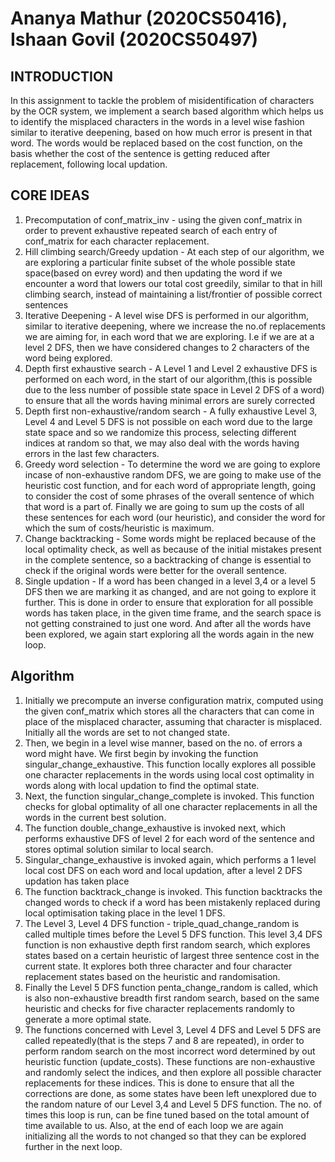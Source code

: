 # Ananya Mathur (2020CS50416), Ishaan Govil (2020CS50497)

## INTRODUCTION
In this assignment to tackle the problem of misidentification of characters by the OCR system, we implement a search based algorithm which helps us to identify the misplaced characters in the words in a level wise fashion similar to iterative deepening, based on how much error is present in that word. The words would be replaced based on the cost function, on the basis whether the cost of the sentence is getting reduced after replacement, following local updation. 

## CORE IDEAS 
1. Precomputation of conf_matrix_inv - using the given conf_matrix in order to prevent exhaustive repeated search of each entry of conf_matrix for each character replacement.
2. Hill climbing search/Greedy updation - At each step of our algorithm, we are exploring a particular finite subset of the whole possible state space(based on evrey word) and then updating the word if we encounter a word that lowers our total cost greedily, similar to that in hill climbing search, instead of maintaining a list/frontier of possible correct sentences
3. Iterative Deepening - A level wise DFS is performed in our algorithm, similar to iterative deepening, where we increase the no.of replacements we are aiming for, in each word that we are exploring. I.e if we are at a level 2 DFS, then we have considered changes to 2 characters of the word being explored.
4. Depth first exhaustive search - A Level 1 and Level 2 exhaustive DFS is performed on each word, in the start of our algorithm,(this is possible due to the less number of possible state space in Level 2 DFS of a word) to ensure that all the words having minimal errors are surely corrected
5. Depth first non-exhaustive/random search - A fully exhaustive Level 3, Level 4 and Level 5 DFS is not possible on each word due to the large state space and so we randomize this process, selecting different indices at random so that, we may also deal with the words having errors in the last few characters.
6. Greedy word selection - To determine the word we are going to explore incase of non-exhaustive random DFS, we are going to make use of the heuristic cost function, and for each word of appropriate length, going to consider the cost of some phrases of the overall sentence of which that word is a part of. Finally we are going to sum up the costs of all these sentences for each word (our heuristic), and consider the word for which the sum of costs/heuristic is maximum.
7. Change backtracking - Some words might be replaced because of the local optimality check, as well as because of the initial mistakes present in the complete sentence, so a backtracking of change is essential to check if the original words were better for the overall sentence. 
8. Single updation - If a word has been changed in a level 3,4 or a level 5 DFS then we are marking it as changed, and are not going to explore it further. This is done in order to ensure that exploration for all possible words has taken place, in the given time frame, and the search space is not getting constrained to just one word. And after all the words have been explored, we again start exploring all the words again in the new loop.

## Algorithm
1. Initially we precompute an inverse configuration matrix, computed using the given conf_matrix which stores all the characters that can come in place of the misplaced character, assuming that character is misplaced. Initially all the words are set to not changed state.
2. Then, we begin in a level wise manner, based on the no. of errors a word might have. We first begin by invoking the function singular_change_exhaustive. This function locally explores all possible one character replacements in the words using local cost optimality in words along with local updation to find the optimal state.
3. Next, the function singular_change_complete is invoked. This function checks for global optimality of all one character replacements in all the words in the current best solution.
4. The function double_change_exhaustive is invoked next, which performs exhaustive DFS of level 2 for each word of the sentence and stores optimal solution similar to local search.
5. Singular_change_exhaustive is invoked again, which performs a 1 level local cost DFS on each word and local updation, after a level 2 DFS updation has taken place
6. The function backtrack_change is invoked. This function backtracks the changed words to check if a word has been mistakenly replaced during local optimisation taking place in the level 1 DFS.
7. The Level 3, Level 4 DFS function - triple_quad_change_random is called multiple times before the Level 5 DFS function. This level 3,4 DFS function is non exhaustive depth first random search, which explores states based on a certain heuristic of largest three sentence cost in the current state. It explores both three character and four character replacement states based on the heuristic and randomisation.
8. Finally the Level 5 DFS function penta_change_random is called, which is also non-exhaustive breadth first random search, based on the same heuristic and checks for five character replacements randomly to generate a more optimal state.
9. The functions concerned with Level 3, Level 4 DFS and Level 5 DFS are called repeatedly(that is the steps 7 and 8 are repeated), in order to perform random search on the most incorrect word determined by out heuristic function (update_costs). These functions are non-exhaustive and randomly select the indices, and then explore all possible character replacements for these indices. This is done to ensure that all the corrections are done, as some states have been left unexplored due to the random nature of our Level 3,4 and Level 5 DFS function. The no. of times this loop is run, can be fine tuned based on the total amount of time available to us. Also, at the end of each loop we are again initializing all the words to not changed so that they can be explored further in the next loop.
